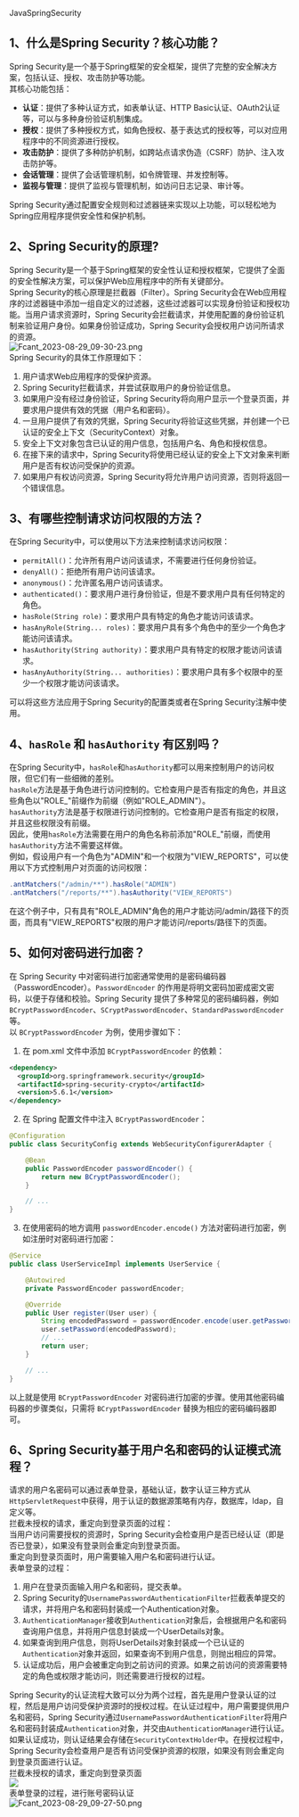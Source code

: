JavaSpringSecurity
<a name="EYeSJ"></a>
## 1、什么是Spring Security？核心功能？
Spring Security是一个基于Spring框架的安全框架，提供了完整的安全解决方案，包括认证、授权、攻击防护等功能。<br />其核心功能包括：

- **认证**：提供了多种认证方式，如表单认证、HTTP Basic认证、OAuth2认证等，可以与多种身份验证机制集成。
- **授权**：提供了多种授权方式，如角色授权、基于表达式的授权等，可以对应用程序中的不同资源进行授权。
- **攻击防护**：提供了多种防护机制，如跨站点请求伪造（CSRF）防护、注入攻击防护等。
- **会话管理**：提供了会话管理机制，如令牌管理、并发控制等。
- **监视与管理**：提供了监视与管理机制，如访问日志记录、审计等。

Spring Security通过配置安全规则和过滤器链来实现以上功能，可以轻松地为Spring应用程序提供安全性和保护机制。
<a name="l8CV4"></a>
## 2、Spring Security的原理?
Spring Security是一个基于Spring框架的安全性认证和授权框架，它提供了全面的安全性解决方案，可以保护Web应用程序中的所有关键部分。<br />Spring Security的核心原理是拦截器（Filter）。Spring Security会在Web应用程序的过滤器链中添加一组自定义的过滤器，这些过滤器可以实现身份验证和授权功能。当用户请求资源时，Spring Security会拦截请求，并使用配置的身份验证机制来验证用户身份。如果身份验证成功，Spring Security会授权用户访问所请求的资源。<br />![Fcant_2023-08-29_09-30-23.png](https://cdn.nlark.com/yuque/0/2023/png/396745/1693276175077-640dc45c-0bd9-4cd4-a012-d6329ef3ad8e.png#averageHue=%23f5e2d9&clientId=u2bd35289-8c05-4&from=ui&id=oDqmv&originHeight=1331&originWidth=1947&originalType=binary&ratio=2.5&rotation=0&showTitle=false&size=7788388&status=done&style=none&taskId=uec0106ce-f888-4595-b38f-6e70f59180d&title=)<br />Spring Security的具体工作原理如下：

1. 用户请求Web应用程序的受保护资源。
2. Spring Security拦截请求，并尝试获取用户的身份验证信息。
3. 如果用户没有经过身份验证，Spring Security将向用户显示一个登录页面，并要求用户提供有效的凭据（用户名和密码）。
4. 一旦用户提供了有效的凭据，Spring Security将验证这些凭据，并创建一个已认证的安全上下文（SecurityContext）对象。
5. 安全上下文对象包含已认证的用户信息，包括用户名、角色和授权信息。
6. 在接下来的请求中，Spring Security将使用已经认证的安全上下文对象来判断用户是否有权访问受保护的资源。
7. 如果用户有权访问资源，Spring Security将允许用户访问资源，否则将返回一个错误信息。
<a name="sVIUu"></a>
## 3、有哪些控制请求访问权限的方法？
在Spring Security中，可以使用以下方法来控制请求访问权限：

- `permitAll()`：允许所有用户访问该请求，不需要进行任何身份验证。
- `denyAll()`：拒绝所有用户访问该请求。
- `anonymous()`：允许匿名用户访问该请求。
- `authenticated()`：要求用户进行身份验证，但是不要求用户具有任何特定的角色。
- `hasRole(String role)`：要求用户具有特定的角色才能访问该请求。
- `hasAnyRole(String... roles)`：要求用户具有多个角色中的至少一个角色才能访问该请求。
- `hasAuthority(String authority)`：要求用户具有特定的权限才能访问该请求。
- `hasAnyAuthority(String... authorities)`：要求用户具有多个权限中的至少一个权限才能访问该请求。

可以将这些方法应用于Spring Security的配置类或者在Spring Security注解中使用。
<a name="ornyg"></a>
## 4、`hasRole` 和 `hasAuthority` 有区别吗？
在Spring Security中，`hasRole`和`hasAuthority`都可以用来控制用户的访问权限，但它们有一些细微的差别。<br />`hasRole`方法是基于角色进行访问控制的。它检查用户是否有指定的角色，并且这些角色以"ROLE_"前缀作为前缀（例如"ROLE_ADMIN"）。<br />`hasAuthority`方法是基于权限进行访问控制的。它检查用户是否有指定的权限，并且这些权限没有前缀。<br />因此，使用`hasRole`方法需要在用户的角色名称前添加"ROLE_"前缀，而使用`hasAuthority`方法不需要这样做。<br />例如，假设用户有一个角色为"ADMIN"和一个权限为"VIEW_REPORTS"，可以使用以下方式控制用户对页面的访问权限：
```java
.antMatchers("/admin/**").hasRole("ADMIN")
.antMatchers("/reports/**").hasAuthority("VIEW_REPORTS")
```
在这个例子中，只有具有"ROLE_ADMIN"角色的用户才能访问/admin/路径下的页面，而具有"VIEW_REPORTS"权限的用户才能访问/reports/路径下的页面。
<a name="tgLSt"></a>
## 5、如何对密码进行加密？
在 Spring Security 中对密码进行加密通常使用的是密码编码器（PasswordEncoder）。`PasswordEncoder` 的作用是将明文密码加密成密文密码，以便于存储和校验。Spring Security 提供了多种常见的密码编码器，例如 `BCryptPasswordEncoder`、`SCryptPasswordEncoder`、`StandardPasswordEncoder` 等。<br />以 `BCryptPasswordEncoder` 为例，使用步骤如下：

1. 在 pom.xml 文件中添加 `BCryptPasswordEncoder` 的依赖：
```xml
<dependency>
  <groupId>org.springframework.security</groupId>
  <artifactId>spring-security-crypto</artifactId>
  <version>5.6.1</version>
</dependency>
```

2. 在 Spring 配置文件中注入 `BCryptPasswordEncoder`：
```java
@Configuration
public class SecurityConfig extends WebSecurityConfigurerAdapter {

    @Bean
    public PasswordEncoder passwordEncoder() {
        return new BCryptPasswordEncoder();
    }

    // ...
}
```

3. 在使用密码的地方调用 `passwordEncoder.encode()` 方法对密码进行加密，例如注册时对密码进行加密：
```java
@Service
public class UserServiceImpl implements UserService {

    @Autowired
    private PasswordEncoder passwordEncoder;

    @Override
    public User register(User user) {
        String encodedPassword = passwordEncoder.encode(user.getPassword());
        user.setPassword(encodedPassword);
        // ...
        return user;
    }

    // ...
}
```
以上就是使用 `BCryptPasswordEncoder` 对密码进行加密的步骤。使用其他密码编码器的步骤类似，只需将 `BCryptPasswordEncoder` 替换为相应的密码编码器即可。
<a name="ybscL"></a>
## 6、Spring Security基于用户名和密码的认证模式流程？
请求的用户名密码可以通过表单登录，基础认证，数字认证三种方式从`HttpServletRequest`中获得，用于认证的数据源策略有内存，数据库，ldap，自定义等。<br />拦截未授权的请求，重定向到登录页面的过程：<br />当用户访问需要授权的资源时，Spring Security会检查用户是否已经认证（即是否已登录），如果没有登录则会重定向到登录页面。<br />重定向到登录页面时，用户需要输入用户名和密码进行认证。<br />表单登录的过程：

1. 用户在登录页面输入用户名和密码，提交表单。
2. Spring Security的`UsernamePasswordAuthenticationFilter`拦截表单提交的请求，并将用户名和密码封装成一个Authentication对象。
3. `AuthenticationManager`接收到`Authentication`对象后，会根据用户名和密码查询用户信息，并将用户信息封装成一个UserDetails对象。
4. 如果查询到用户信息，则将UserDetails对象封装成一个已认证的`Authentication`对象并返回，如果查询不到用户信息，则抛出相应的异常。
5. 认证成功后，用户会被重定向到之前访问的资源。如果之前访问的资源需要特定的角色或权限才能访问，则还需要进行授权的过程。

Spring Security的认证流程大致可以分为两个过程，首先是用户登录认证的过程，然后是用户访问受保护资源时的授权过程。在认证过程中，用户需要提供用户名和密码，Spring Security通过`UsernamePasswordAuthenticationFilter`将用户名和密码封装成`Authentication`对象，并交由`AuthenticationManager`进行认证。<br />如果认证成功，则认证结果会存储在`SecurityContextHolder`中。在授权过程中，Spring Security会检查用户是否有访问受保护资源的权限，如果没有则会重定向到登录页面进行认证。<br />拦截未授权的请求，重定向到登录页面<br />![](https://cdn.nlark.com/yuque/0/2023/png/396745/1693272103840-ba85041a-99ce-46d7-97cc-09c1eb09c6ca.png#averageHue=%233e2d25&clientId=uc46c63ea-e945-4&from=paste&id=qqnsi&originHeight=479&originWidth=1080&originalType=url&ratio=2.5&rotation=0&showTitle=false&status=done&style=none&taskId=ub0102bb1-ef27-4acb-9256-294a818e80f&title=)<br />表单登录的过程，进行账号密码认证<br />![Fcant_2023-08-29_09-27-50.png](https://cdn.nlark.com/yuque/0/2023/png/396745/1693274384353-68defefc-4987-4ea1-9778-465ab9de6ba5.png#averageHue=%23bb754e&clientId=uc46c63ea-e945-4&from=ui&id=FNvkG&originHeight=1592&originWidth=1702&originalType=binary&ratio=2.5&rotation=0&showTitle=false&size=8143601&status=done&style=none&taskId=u5b8c3eb1-2b29-4ee7-945e-608aaf95654&title=)
